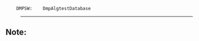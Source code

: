         DMPSW:    DmpAlgtestDatabase
>--------------------------------------------

Note:
-------------
